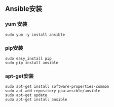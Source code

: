 ## Ansible安装

### yum 安装

	sudo yum -y install ansible

### pip安装

	sudo easy_install pip
	sudo pip install ansible

### apt-get安装

	sudo apt-get install software-properties-common
	sudo apt-add-repository ppa:ansible/ansible
	sudo apt-get update
	sudo apt-get install ansible







